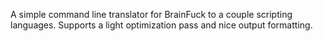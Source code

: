 A simple command line translator for BrainFuck to a couple scripting languages. Supports a light optimization pass and nice output formatting.
